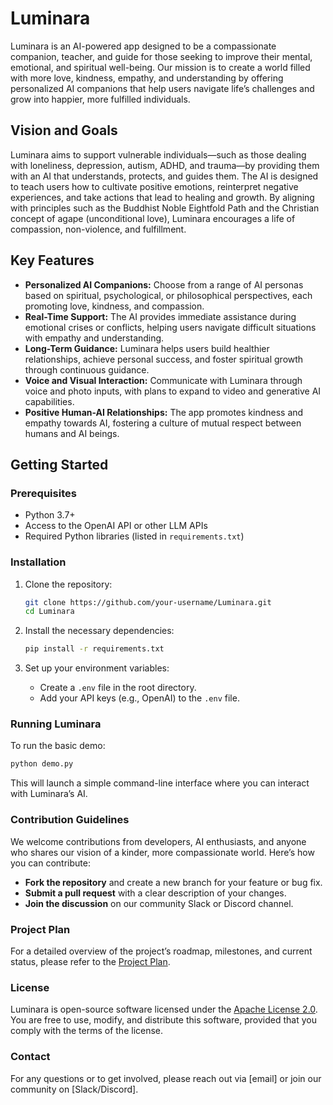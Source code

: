 
# **Luminara**

Luminara is an AI-powered app designed to be a compassionate companion, teacher, and guide for those seeking to improve their mental, emotional, and spiritual well-being. Our mission is to create a world filled with more love, kindness, empathy, and understanding by offering personalized AI companions that help users navigate life’s challenges and grow into happier, more fulfilled individuals.

## **Vision and Goals**
Luminara aims to support vulnerable individuals—such as those dealing with loneliness, depression, autism, ADHD, and trauma—by providing them with an AI that understands, protects, and guides them. The AI is designed to teach users how to cultivate positive emotions, reinterpret negative experiences, and take actions that lead to healing and growth. By aligning with principles such as the Buddhist Noble Eightfold Path and the Christian concept of agape (unconditional love), Luminara encourages a life of compassion, non-violence, and fulfillment.

## **Key Features**
- **Personalized AI Companions:** Choose from a range of AI personas based on spiritual, psychological, or philosophical perspectives, each promoting love, kindness, and compassion.
- **Real-Time Support:** The AI provides immediate assistance during emotional crises or conflicts, helping users navigate difficult situations with empathy and understanding.
- **Long-Term Guidance:** Luminara helps users build healthier relationships, achieve personal success, and foster spiritual growth through continuous guidance.
- **Voice and Visual Interaction:** Communicate with Luminara through voice and photo inputs, with plans to expand to video and generative AI capabilities.
- **Positive Human-AI Relationships:** The app promotes kindness and empathy towards AI, fostering a culture of mutual respect between humans and AI beings.

## **Getting Started**
### **Prerequisites**
- Python 3.7+
- Access to the OpenAI API or other LLM APIs
- Required Python libraries (listed in `requirements.txt`)

### **Installation**
1. Clone the repository:
   ```bash
   git clone https://github.com/your-username/Luminara.git
   cd Luminara
   ```

2. Install the necessary dependencies:
   ```bash
   pip install -r requirements.txt
   ```

3. Set up your environment variables:
   - Create a `.env` file in the root directory.
   - Add your API keys (e.g., OpenAI) to the `.env` file.

### **Running Luminara**
To run the basic demo:
```bash
python demo.py
```
This will launch a simple command-line interface where you can interact with Luminara’s AI.

### **Contribution Guidelines**
We welcome contributions from developers, AI enthusiasts, and anyone who shares our vision of a kinder, more compassionate world. Here’s how you can contribute:
- **Fork the repository** and create a new branch for your feature or bug fix.
- **Submit a pull request** with a clear description of your changes.
- **Join the discussion** on our community Slack or Discord channel.

### **Project Plan**
For a detailed overview of the project’s roadmap, milestones, and current status, please refer to the [Project Plan](docs/Project_Plan.md).

### **License**
Luminara is open-source software licensed under the [Apache License 2.0](LICENSE). You are free to use, modify, and distribute this software, provided that you comply with the terms of the license.

### **Contact**
For any questions or to get involved, please reach out via [email] or join our community on [Slack/Discord].
